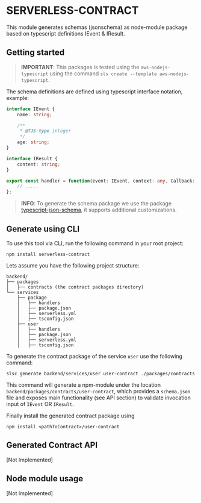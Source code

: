 # SERVERLESS-CONTRACT

This module generates schemas (jsonschema) as node-module package based on typescript definitions IEvent & IResult.

## Getting started

> **IMPORTANT**: This packages is tested using the `aws-nodejs-typescript` using the command `sls create --template aws-nodejs-typescript`.

The schema definitions are defined using typescript interface notation, example:

```typescript
interface IEvent {
    name: string;

    /**
     * @TJS-type integer
     */
    age: string;
}

interface IResult {
    content: string;
}

export const handler = function(event: IEvent, context: any, Callback: any) {
    // .....
};
```

> **INFO**: To generate the schema package we use the package [typescript-json-schema](https://www.npmjs.com/package/typescript-json-schema), it supports additional customizations.

## Generate using CLI

To use this tool via CLI, run the following command in your root project:

```
npm install serverless-contract
```

Lets assume you have the following project structure:

```
backend/
├── packages
│   ├── contracts (the contract packages directory)
└── services
    ├── package
    │   ├── handlers
    │   ├── package.json
    │   ├── serverless.yml
    │   ├── tsconfig.json
    ├── user
    │   ├── handlers
    │   ├── package.json
    │   ├── serverless.yml
    │   ├── tsconfig.json
```

To generate the contract package of the service `user` use the following command:

```
slsc generate backend/services/user user-contract ./packages/contracts
```

This command will generate a npm-module under the location `backend/packages/contracts/user-contract`, which provides a `schema.json` file and exposes main functionality (see API section) to validate invocation input of `IEvent` OR `IResult`.

Finally install the generated contract package using

```
npm install <pathToContract>/user-contract
```

## Generated Contract API

[Not Implemented]

## Node module usage

[Not Implemented]